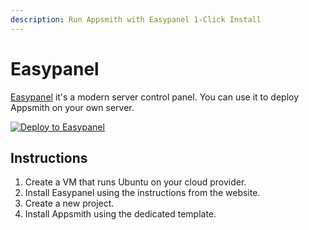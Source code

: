 ```yaml
---
description: Run Appsmith with Easypanel 1-Click Install
---
```


# Easypanel
[Easypanel](https://easypanel.io) it's a modern server control panel. You can use it to deploy Appsmith on your own server.

[![Deploy to Easypanel](https://easypanel.io/img/deploy-on-easypanel-40.svg)](https://easypanel.io/docs/templates/appsmith)

## Instructions

1. Create a VM that runs Ubuntu on your cloud provider.
2. Install Easypanel using the instructions from the website.
3. Create a new project.
4. Install Appsmith using the dedicated template.